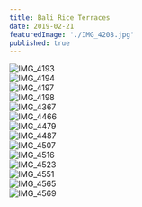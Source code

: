 ```yaml
---
title: Bali Rice Terraces
date: 2019-02-21
featuredImage: './IMG_4208.jpg'
published: true
---
```


![IMG_4193](/IMG_4193.jpg)
<br />
![IMG_4194](/IMG_4194.jpg)
<br />
![IMG_4197](/IMG_4197.jpg)
<br />
![IMG_4198](/IMG_4198.jpg)
<br />
![IMG_4367](/IMG_4367.jpg)
<br />
![IMG_4466](/IMG_4466.jpg)
<br />
![IMG_4479](/IMG_4479.jpg)
<br />
![IMG_4487](/IMG_4487.jpg)
<br />
![IMG_4507](/IMG_4507.jpg)
<br />
![IMG_4516](/IMG_4516.jpg)
<br />
![IMG_4523](/IMG_4523.jpg)
<br />
![IMG_4551](/IMG_4551.jpg)
<br />
![IMG_4565](/IMG_4565.jpg)
<br />
![IMG_4569](/IMG_4569.jpg)
<br />

